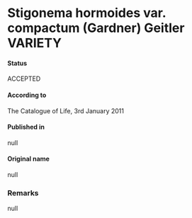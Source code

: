 # Stigonema hormoides var. compactum (Gardner) Geitler VARIETY

#### Status
ACCEPTED

#### According to
The Catalogue of Life, 3rd January 2011

#### Published in
null

#### Original name
null

### Remarks
null
